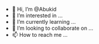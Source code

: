 - 👋 Hi, I’m @Abukid
- 👀 I’m interested in ...
- 🌱 I’m currently learning ...
- 💞️ I’m looking to collaborate on ...
- 📫 How to reach me ...

<!---
Abukid/Abukid is a ✨ special ✨ repository because its `README.md` (this file) appears on your GitHub profile.
You can click the Preview link to take a look at your changes.
--->
